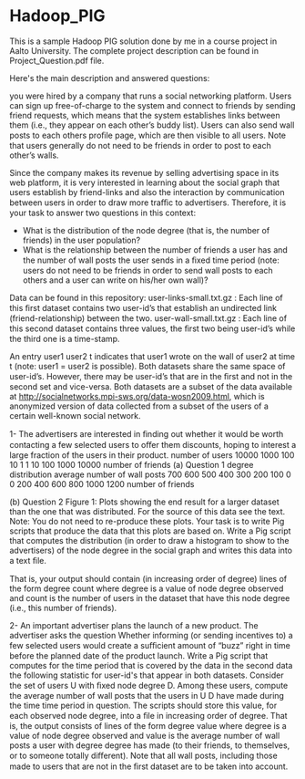 # Hadoop_PIG
This is a sample Hadoop PIG solution done by me in a course project in Aalto University.
The complete project description can be found in Project_Question.pdf file.

Here's the main description and answered questions:

you were hired by a company that runs a social networking platform. Users can sign up free-of-charge to the system and connect to friends by sending friend requests, which means that the system establishes links between them (i.e., they appear on each other’s buddy list). Users can also send wall posts to each others proﬁle page, which are then visible to all users. Note that users generally do not need to be friends in order to post to each other’s walls.

Since the company makes its revenue by selling advertising space in its web platform, it is very interested in learning about the social graph that users establish by friend-links and also the interaction by communication between users in order to draw more traﬃc to advertisers. Therefore, it is your task to answer two questions in this context:

- What is the distribution of the node degree (that is, the number of friends) in the user population?
- What is the relationship between the number of friends a user has and the number of wall posts the user sends in a ﬁxed time period (note: users do not need to be friends in order to send wall posts to each others and a user can write on his/her own wall)?

Data can be found in this repository:
user-links-small.txt.gz : Each line of this ﬁrst dataset contains two user-id’s that establish an undirected link (friend-relationship) between the two.
user-wall-small.txt.gz : Each line of this second dataset contains three values, the ﬁrst two being user-id’s while the third one is a time-stamp.

An entry user1 user2 t indicates that user1 wrote on the wall of user2 at time t (note: user1 = user2 is possible). Both datasets share the same space of user-id’s. However, there may be user-id’s that are in the ﬁrst and not in the second set and vice-versa. Both datasets are a subset of the data available at http://socialnetworks.mpi-sws.org/data-wosn2009.html, which is anonymized version of data collected from a subset of the users of a certain well-known social network.

1- The advertisers are interested in ﬁnding out whether it would be worth contacting a few selected users to oﬀer them discounts, hoping to interest a large fraction of the users in their product.
number of users
 10000
 1000
 100
 10
 1
 1  10  100  1000  10000
number of friends
(a) Question 1 degree distribution average number of wall posts
 700
 600
 500
 400
 300
 200
 100
 0
 0  200  400  600  800  1000  1200
number of friends

(b) Question 2
Figure 1: Plots showing the end result for a larger dataset than the one that was distributed. For the source of this data see the text. Note: You do not need to re-produce these plots. Your task is to write Pig scripts that produce the data that this plots are based on.
Write a Pig script that computes the distribution (in order to draw a histogram to show to the advertisers) of the node degree in the social graph and writes this data into a text ﬁle.

That is, your output should contain (in increasing order of degree) lines of the form degree count where degree is a value of node degree observed and count is the number of users in the dataset that have this node degree (i.e., this number of friends).

2- An important advertiser plans the launch of a new product. The advertiser asks the question Whether informing (or sending incentives to) a few selected users would create a suﬃcient amount of “buzz” right in time before the planned date of the product launch. Write a Pig script that computes for the time period that is covered by the data in the second data the following statistic for user-id's that appear in both datasets. Consider the set of users U with ﬁxed node degree D. Among these users, compute the average number of wall posts that the users in U D have made during the time time period in question. The scripts should store this value, for each observed node degree, into a ﬁle in increasing order of degree. That is, the output consists of lines of the form degree value where degree is a value of node degree observed and value is the average number of wall posts a user with degree degree has made (to their friends, to themselves, or to someone totally diﬀerent). Note that all wall posts, including those made to users that are not in the ﬁrst dataset are to be taken into account.

